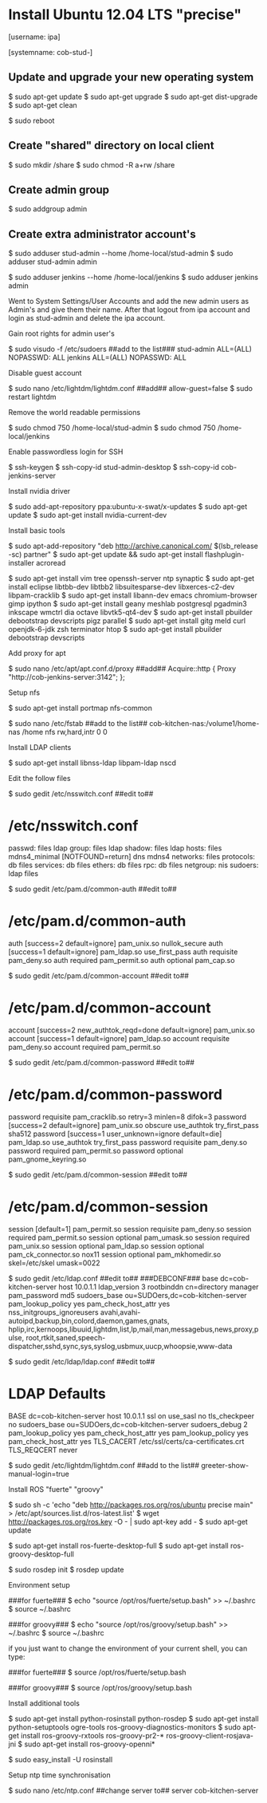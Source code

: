 Install Ubuntu 12.04 LTS "precise"
==================================

  [username: ipa]

  [systemname: cob-stud-<client number>]


Update and upgrade your new operating system
--------------------------------------------
$ sudo apt-get update
$ sudo apt-get upgrade
$ sudo apt-get dist-upgrade
$ sudo apt-get clean

$ sudo reboot


Create "shared" directory on local client
-----------------------------------------
$ sudo mkdir /share
$ sudo chmod -R a+rw /share


Create admin group
------------------
$ sudo addgroup admin


Create extra administrator account's
------------------------------------
$ sudo adduser stud-admin --home /home-local/stud-admin
$ sudo adduser stud-admin admin

$ sudo adduser jenkins --home /home-local/jenkins
$ sudo adduser jenkins admin

Went to System Settings/User Accounts and add the new admin users as Admin's and give them their name.
After that logout from ipa account and login as stud-admin and delete the ipa account.


Gain root rights for admin user's

$ sudo visudo -f /etc/sudoers
##add to the list###
stud-admin ALL=(ALL) NOPASSWD: ALL
jenkins    ALL=(ALL) NOPASSWD: ALL


Disable guest account

$ sudo nano /etc/lightdm/lightdm.conf
##add##
allow-guest=false
$ sudo restart lightdm


Remove the world readable permissions

$ sudo chmod 750 /home-local/stud-admin
$ sudo chmod 750 /home-local/jenkins


Enable passwordless login for SSH

$ ssh-keygen
$ ssh-copy-id stud-admin-desktop
$ ssh-copy-id cob-jenkins-server


Install nvidia driver

$ sudo add-apt-repository ppa:ubuntu-x-swat/x-updates
$ sudo apt-get update
$ sudo apt-get install nvidia-current-dev


Install basic tools

$ sudo apt-add-repository "deb http://archive.canonical.com/ $(lsb_release -sc) partner"
$ sudo apt-get update && sudo apt-get install flashplugin-installer acroread 

$ sudo apt-get install vim tree openssh-server ntp synaptic
$ sudo apt-get install eclipse libtbb-dev libtbb2 libsuitesparse-dev libxerces-c2-dev libpam-cracklib
$ sudo apt-get install libann-dev emacs chromium-browser gimp ipython 
$ sudo apt-get install geany meshlab postgresql pgadmin3 inkscape wmctrl dia octave libvtk5-qt4-dev
$ sudo apt-get install pbuilder debootstrap devscripts pigz parallel
$ sudo apt-get install gitg meld curl openjdk-6-jdk zsh terminator htop
$ sudo apt-get install pbuilder debootstrap devscripts 


Add proxy for apt

$ sudo nano /etc/apt/apt.conf.d/proxy
##add##
Acquire::http { Proxy "http://cob-jenkins-server:3142"; };


Setup nfs

$ sudo apt-get install portmap nfs-common
  
$ sudo nano /etc/fstab
##add to the list##
cob-kitchen-nas:/volume1/home-nas    /home nfs rw,hard,intr   0   0


Install LDAP clients

$ sudo apt-get install libnss-ldap libpam-ldap nscd


Edit the follow files

$ sudo gedit /etc/nsswitch.conf 
##edit to##
# /etc/nsswitch.conf
passwd:    files ldap
group:     files ldap
shadow:    files ldap
hosts:     files mdns4_minimal [NOTFOUND=return] dns mdns4
networks:  files
protocols: db files
services:  db files
ethers:    db files
rpc:       db files
netgroup:  nis
sudoers:   ldap files
  
$ sudo gedit /etc/pam.d/common-auth
##edit to##
# /etc/pam.d/common-auth
auth [success=2 default=ignore] pam_unix.so nullok_secure
auth [success=1 default=ignore] pam_ldap.so use_first_pass
auth requisite                  pam_deny.so
auth required                   pam_permit.so
auth optional                   pam_cap.so
  
$ sudo gedit /etc/pam.d/common-account
##edit to##
# /etc/pam.d/common-account
account [success=2 new_authtok_reqd=done default=ignore] pam_unix.so
account [success=1 default=ignore]                       pam_ldap.so
account requisite                                        pam_deny.so
account required                                         pam_permit.so
  
$ sudo gedit /etc/pam.d/common-password
##edit to##
# /etc/pam.d/common-password
password requisite                                   pam_cracklib.so retry=3 minlen=8 difok=3
password [success=2 default=ignore]                  pam_unix.so obscure use_authtok try_first_pass sha512
password [success=1 user_unknown=ignore default=die] pam_ldap.so use_authtok try_first_pass
password requisite                                   pam_deny.so
password required                                    pam_permit.so
password optional                                    pam_gnome_keyring.so
  
$ sudo gedit /etc/pam.d/common-session
##edit to##
# /etc/pam.d/common-session
session  [default=1]  pam_permit.so
session  requisite    pam_deny.so
session  required     pam_permit.so
session  optional     pam_umask.so
session  required     pam_unix.so
session  optional     pam_ldap.so
session  optional     pam_ck_connector.so nox11
session  optional     pam_mkhomedir.so skel=/etc/skel umask=0022
  
$ sudo gedit /etc/ldap.conf
##edit to##
###DEBCONF###
base dc=cob-kitchen-server
host 10.0.1.1
ldap_version 3
rootbinddn cn=directory manager
pam_password md5
sudoers_base ou=SUDOers,dc=cob-kitchen-server
pam_lookup_policy yes
pam_check_host_attr yes
nss_initgroups_ignoreusers avahi,avahi-autoipd,backup,bin,colord,daemon,games,gnats,
hplip,irc,kernoops,libuuid,lightdm,list,lp,mail,man,messagebus,news,proxy,pulse,
root,rtkit,saned,speech-dispatcher,sshd,sync,sys,syslog,usbmux,uucp,whoopsie,www-data

$ sudo gedit /etc/ldap/ldap.conf
##edit to##
# LDAP Defaults
BASE                   dc=cob-kitchen-server
host                   10.0.1.1
ssl                    on
use_sasl               no
tls_checkpeer          no
sudoers_base           ou=SUDOers,dc=cob-kitchen-server
sudoers_debug          2
pam_lookup_policy      yes
pam_check_host_attr    yes
pam_lookup_policy      yes
pam_check_host_attr    yes
TLS_CACERT             /etc/ssl/certs/ca-certificates.crt
TLS_REQCERT            never

$ sudo gedit /etc/lightdm/lightdm.conf
##add to the list##
greeter-show-manual-login=true


Install ROS "fuerte" "groovy"

$ sudo sh -c 'echo "deb http://packages.ros.org/ros/ubuntu precise main" > /etc/apt/sources.list.d/ros-latest.list'
$ wget http://packages.ros.org/ros.key -O - | sudo apt-key add -
$ sudo apt-get update

$ sudo apt-get install ros-fuerte-desktop-full
$ sudo apt-get install ros-groovy-desktop-full

$ sudo rosdep init
$ rosdep update


Environment setup

###for fuerte###
$ echo "source /opt/ros/fuerte/setup.bash" >> ~/.bashrc
$ source ~/.bashrc

###for groovy###
$ echo "source /opt/ros/groovy/setup.bash" >> ~/.bashrc
$ source ~/.bashrc

if you just want to change the environment of your current shell, you can type:

###for fuerte###
$ source /opt/ros/fuerte/setup.bash
 
###for groovy###
$ source /opt/ros/groovy/setup.bash


Install additional tools

$ sudo apt-get install python-rosinstall python-rosdep
$ sudo apt-get install python-setuptools ogre-tools ros-groovy-diagnostics-monitors
$ sudo apt-get install ros-groovy-rxtools ros-groovy-pr2-* ros-groovy-client-rosjava-jni
$ sudo apt-get install ros-groovy-openni*

$ sudo easy_install -U rosinstall


Setup ntp time synchronisation

$ sudo nano /etc/ntp.conf
##change server to##
server cob-kitchen-server
